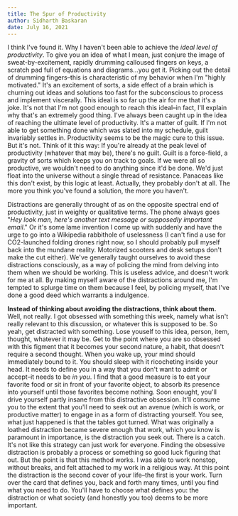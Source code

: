```yaml
---
title: The Spur of Productivity
author: Sidharth Baskaran
date: July 16, 2021
---
```


I think I've found it. Why I haven't been able to achieve the *ideal level of productivity*. To give you an idea of what I mean, just conjure the image of sweat-by-excitement, rapidly drumming calloused fingers on keys, a scratch pad full of equations and diagrams...you get it. Picking out the detail of drumming fingers–this is characteristic of my behavior when I'm "highly motivated." It's an excitement of sorts, a side effect of a brain which is churning out ideas and solutions too fast for the subconscious to process and implement viscerally. This ideal is so far up the air for me that it's a joke. It's not that I'm not good enough to reach this ideal–in fact, I'll explain why that's an extremely good thing. I've always been caught up in the idea of reaching the ultimate level of productivity. It's a matter of guilt. If I'm not able to get something done which was slated into my schedule, guilt invariably settles in. Productivity seems to be the magic cure to this issue. But it's not. Think of it this way: If you're already at the peak level of productivity (whatever that may be), there's no guilt. Guilt is a force-field, a gravity of sorts which keeps you on track to goals. If we were all so productive, we wouldn't need to do anything since it'd be done. We'd just float into the universe without a single thread of resistance. Panaceas like this don't exist, by this logic at least. Actually, they probably don't at all. The more you think you've found a solution, the more you haven't.

Distractions are generally throught of as on the opposite spectral end of productivity, just in weighty or qualitative terms. The phone always goes "*Hey look man, here's another text message or supposedly important email*." Or it's some lame invention I come up with suddenly and have the urge to go into a Wikipedia rabbithole of uselessness (I can't find a use for CO2-launched folding drones right now, so I should probably pull myself back into the mundane reality. Motorized scooters and desk setups don't make the cut either). We've generally taught ourselves to avoid these distractions consciously, as a way of policing the mind from delving into them when we should be working. This is useless advice, and doesn't work for me at all. By making myself aware of the distractions around me, I'm tempted to splurge time on them because I feel, by policing myself, that I've done a good deed which warrants a indulgence.

**Instead of thinking about avoiding the distractions, think about them.** Well, not really. I got obsessed with something this week, namely what isn't really relevant to this discussion, or whatever this is supposed to be. So yeah, get distracted with something. Lose youself to this idea, person, item, thought, whatever it may be. Get to the point where you are so obsessed with this figment that it becomes your second nature, a habit, that doesn't require a second thought. When you wake up, your mind should immediately bound to it. You should sleep with it ricocheting inside your head. It needs to define you in a way that you don't want to admit or accept–it needs to be *in you*. I find that a good measure is to eat your favorite food or sit in front of your favorite object, to absorb its presence into yourself until those favorites become nothing. Soon enought, you'll drive yourself partly insane from this distractive obsession. It'll consume you to the extent that you'll need to seek out an avenue (which is work, or productive matter) to engage in as a form of distracting yourself. You see, what just happened is that the tables got turned. What was originally a loathed distraction became severe enough that work, which you know is paramount in importance, is the distraction you seek out. There is a catch. It's not like this strategy can just work for everyone. Finding the obsessive distraction is probably a process or something so good luck figuring that out. But the point is that this method works. I was able to work nonstop, without breaks, and felt attached to my work in a religious way. At this point the distraction is the second cover of your life–the first is your work. Turn over the card that defines you, back and forth many times, until you find what you need to do. You'll have to choose what defines you: the distraction or what society (and honestly you too) deems to be more important.